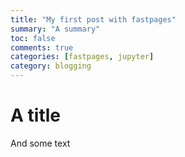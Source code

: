```yaml
---
title: "My first post with fastpages"
summary: "A summary"
toc: false
comments: true
categories: [fastpages, jupyter]
category: blogging
---
```


# A title

And some text
